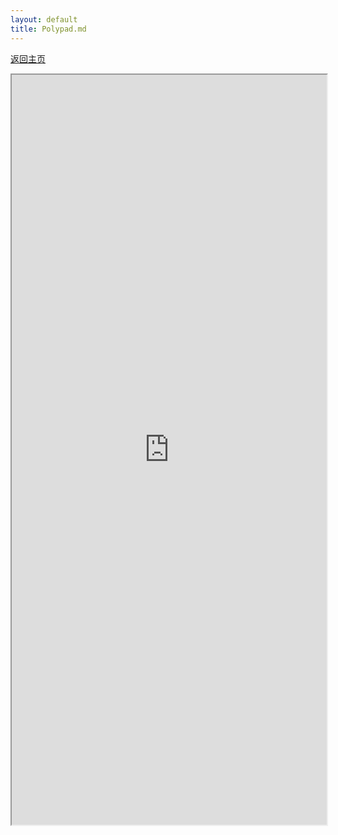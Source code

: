 ```yaml
---
layout: default
title: Polypad.md
---
```


[返回主页](index.html)

<iframe width="1800" height="1200" style="max-width:100%" src="https://cn.mathigon.org/polypad/ItctqoeCo3WUgg" frameorder="0" allowfullscreen></iframe>
